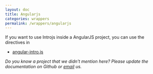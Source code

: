 ```yaml
---
layout: doc
title: Angularjs
categories: wrappers
permalink: /wrappers/angularjs
---
```


If you want to use Introjs inside a AngularJS project, you can use the directives in 

- [angular-intro.js](http://code.mendhak.com/angular-intro.js/)

*Do you know a project that we didn't mention here? Please update the documentation on Github or [email](mailto:support@introjs.com) us.*
